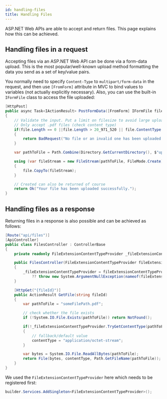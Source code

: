 ```yaml
---
id: handling-files
title: Handling Files
---
```


ASP.NET Web APIs are able to accept and return files. This page explains how this can be achieved.

## Handling files in a request

Accepting files via an ASP.NET Web API can be done via a form-data upload. This is the most popular/well-known upload method formatting the data you send as a set of key/value pairs.

You normally need to specify `Content-Type` to `multipart/form-data` in the request, and then use `[FromForm]` attribute in MVC to bind values to variables (not actually explicitly necessary). Also, you can use the built-in `IFormFile` class to access the file uploaded:

```csharp
[HttpPost]
public async Task<IActionResult> PostFormData([FromForm] IFormFile file)
{
    // Validate the input. Put a limit on filesize to avoid large upload attacks.
    // Only accept .pdf files (check content type)
    if(file.Length == 0 ||file.Length > 20_971_520 || file.ContentType != "application/pdf")
    {
        return BadRequest("No file or an invalid one has been uploaded.");
    }

    var pathToFile = Path.Combine(Directory.GetCurrentDirectory(), $"uploaded_file_{Guid.NewGuid()}.pdf");

    using (var fileStream = new FileStream(pathToFile, FileMode.Create))
    {
        file.CopyTo(fileStream);
    }

    // Created can also be returned of course
    return Ok("Your file has been uploaded successfully.");
}
```

## Handling files as a response

Returning files in a response is also possible and can be achieved as follows:

```csharp
[Route("api/files")]
[ApiController]
public class FilesController : ControllerBase
{
    private readonly FileExtensionContentTypeProvider _fileExtensionContentTypeProvider;

    public FilesController(FileExtensionContentTypeProvider fileExtensionContentTypeProvider)
    {
        _fileExtensionContentTypeProvider = fileExtensionContentTypeProvider
            ?? throw new System.ArgumentNullException(nameof(fileExtensionContentTypeProvider));
    }

    [HttpGet("{fileId}")]
    public ActionResult GetFile(string fileId)
    {
        var pathToFile = "someFilePath.pdf";

        // check whether the file exists
        if (!System.IO.File.Exists(pathToFile)) return NotFound();

        if(!_fileExtensionContentTypeProvider.TryGetContentType(pathToFile, out var contentType))
        {
            // fallback/default value
            contentType = "application/octet-stream";
        }

        var bytes = System.IO.File.ReadAllBytes(pathToFile);
        return File(bytes, contentType, Path.GetFileName(pathToFile));
    }
}
```

We used the `FileExtensionContentTypeProvider` here which needs to be registered first:

```csharp
builder.Services.AddSingleton<FileExtensionContentTypeProvider>();
```
